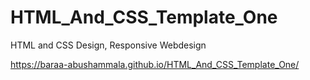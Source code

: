 # HTML_And_CSS_Template_One
HTML and CSS Design, Responsive Webdesign

https://baraa-abushammala.github.io/HTML_And_CSS_Template_One/
